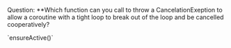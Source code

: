 Question:
**Which function can you call to throw a CancelationExeption to allow a coroutine with a tight loop to break out of the loop and be cancelled cooperatively?
<div class="hint">
  `ensureActive()`
</div>
